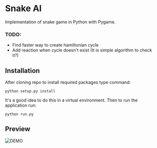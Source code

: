 # Snake AI
Implementation of snake game in Python with Pygame.

### TODO:
- Find faster way to create hamiltonian cycle
- Add reaction when cycle doesn't exist (It is simple algorithm to check it?)

## Installation
After cloning repo to install required packages type command:
```
python setup.py install
```
It's a good idea to do this in a virtual environment.
Then to run the application run:
```
python run.py
```

## Preview
![DEMO](https://trello-attachments.s3.amazonaws.com/5c1589e0c61aad48d962f908/5c5f3c9f2bce828094479610/78d9e550578a457ae931db9679f9bdbb/image.png)

